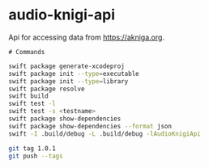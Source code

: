 # audio-knigi-api

Api for accessing data from https://akniga.org.

    # Commands
    
```sh
swift package generate-xcodeproj
swift package init --type=executable
swift package init --type=library
swift package resolve
swift build
swift test -l
swift test -s <testname>
swift package show-dependencies
swift package show-dependencies --format json
swift -I .build/debug -L .build/debug -lAudioKnigiApi
```

```bash
git tag 1.0.1
git push --tags
```

  